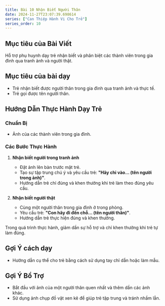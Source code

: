 ```yaml
---
title: Bài 10 Nhận Biết Người Thân 
date: 2024-11-27T23:07:39.698614
series: ["Can Thiệp Hành Vi Cho Trẻ"] 
series_order: 10
---
```


## Mục tiêu của Bài Viết  
Hỗ trợ phụ huynh dạy trẻ nhận biết và phân biệt các thành viên trong gia đình qua tranh ảnh và người thật.

## Mục tiêu của bài dạy  
- Trẻ nhận biết được người thân trong gia đình qua tranh ảnh và thực tế.  
- Trẻ gọi được tên người thân.  

## Hướng Dẫn Thực Hành Dạy Trẻ  

### Chuẩn Bị  
- Ảnh của các thành viên trong gia đình.

### Các Bước Thực Hành  
1. **Nhận biết người trong tranh ảnh**  
   - Đặt ảnh lên bàn trước mặt trẻ.  
   - Tạo sự tập trung chú ý và yêu cầu trẻ: **"Hãy chỉ vào... (tên người trong ảnh)"**.  
   - Hướng dẫn trẻ chỉ đúng và khen thưởng khi trẻ làm theo đúng yêu cầu.  

2. **Nhận biết người thật**  
   - Cùng một người thân trong gia đình ở trong phòng.  
   - Yêu cầu trẻ: **"Con hãy đi đến chỗ... (tên người thân)"**.  
   - Hướng dẫn trẻ thực hiện đúng và khen thưởng.

Trong quá trình thực hành, giảm dần sự hỗ trợ và chỉ khen thưởng khi trẻ tự làm đúng.  

## Gợi Ý cách dạy  
- Hướng dẫn cụ thể cho trẻ bằng cách sử dụng tay chỉ dẫn hoặc làm mẫu.  

## Gợi Ý Bổ Trợ  
- Bắt đầu với ảnh của một người thân quen nhất và thêm dần các ảnh khác.  
- Sử dụng ảnh chụp đồ vật xen kẽ để giúp trẻ tập trung và tránh nhầm lẫn.  

